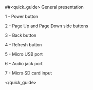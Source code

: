 ##<quick_guide> General presentation

1 -	Power button

2 -	Page Up and Page Down side buttons

3 - Back button

4 -	Refresh button

5 -	Micro USB port

6 -	Audio jack port

7 -	Micro SD card input

</quick_guide>
